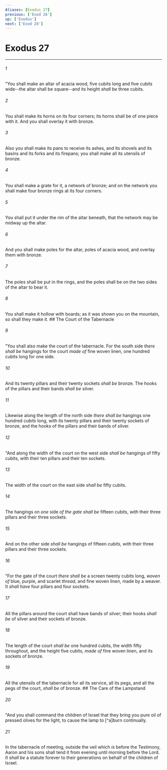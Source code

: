 ```yaml
---
Aliases: [Exodus 27]
previous: ['Exod 26']
up: ['Exodus']
next: ['Exod 28']
---
```

# Exodus 27

***


###### 1 
"You shall make an altar of acacia wood, five cubits long and five cubits wide--the altar shall be square--and its height _shall be_ three cubits. 

###### 2 
You shall make its horns on its four corners; its horns shall be of one piece with it. And you shall overlay it with bronze. 

###### 3 
Also you shall make its pans to receive its ashes, and its shovels and its basins and its forks and its firepans; you shall make all its utensils of bronze. 

###### 4 
You shall make a grate for it, a network of bronze; and on the network you shall make four bronze rings at its four corners. 

###### 5 
You shall put it under the rim of the altar beneath, that the network may be midway up the altar. 

###### 6 
And you shall make poles for the altar, poles of acacia wood, and overlay them with bronze. 

###### 7 
The poles shall be put in the rings, and the poles shall be on the two sides of the altar to bear it. 

###### 8 
You shall make it hollow with boards; as it was shown you on the mountain, so shall they make _it._ ## The Court of the Tabernacle 

###### 9 
"You shall also make the court of the tabernacle. For the south side _there shall be_ hangings for the court _made of_ fine woven linen, one hundred cubits long for one side. 

###### 10 
And its twenty pillars and their twenty sockets _shall be_ bronze. The hooks of the pillars and their bands _shall be_ silver. 

###### 11 
Likewise along the length of the north side _there shall be_ hangings one hundred _cubits_ long, with its twenty pillars and their twenty sockets of bronze, and the hooks of the pillars and their bands of silver. 

###### 12 
"And along the width of the court on the west side _shall be_ hangings of fifty cubits, with their ten pillars and their ten sockets. 

###### 13 
The width of the court on the east side _shall be_ fifty cubits. 

###### 14 
The hangings on _one_ side _of the gate shall be_ fifteen cubits, _with_ their three pillars and their three sockets. 

###### 15 
And on the other side _shall be_ hangings of fifteen _cubits, with_ their three pillars and their three sockets. 

###### 16 
"For the gate of the court _there shall be_ a screen twenty cubits long, _woven of_ blue, purple, and scarlet _thread,_ and fine woven linen, made by a weaver. It _shall have_ four pillars and four sockets. 

###### 17 
All the pillars around the court shall have bands of silver; their hooks _shall be_ of silver and their sockets of bronze. 

###### 18 
The length of the court _shall be_ one hundred cubits, the width fifty throughout, and the height five cubits, _made of_ fine woven linen, and its sockets of bronze. 

###### 19 
All the utensils of the tabernacle for all its service, all its pegs, and all the pegs of the court, _shall be_ of bronze. ## The Care of the Lampstand 

###### 20 
"And you shall command the children of Israel that they bring you pure oil of pressed olives for the light, to cause the lamp to [^a]burn continually. 

###### 21 
In the tabernacle of meeting, outside the veil which _is_ before the Testimony, Aaron and his sons shall tend it from evening until morning before the Lord. _It shall be_ a statute forever to their generations on behalf of the children of Israel.
